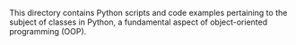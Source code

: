 This directory contains Python scripts and code examples pertaining to the subject of classes in Python, a fundamental aspect of object-oriented programming (OOP).
